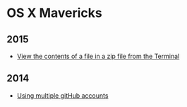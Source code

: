 OS X Mavericks
==============

2015
----
* [View the contents of a file in a zip file from the Terminal](blog/2015/07/bash-view-file-in-zip.md)

2014
----
* [Using multiple gitHub accounts](blog/2014/05/using-multiple-github-accounts.md)
